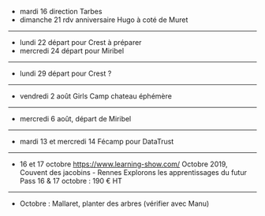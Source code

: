 - mardi 16 direction Tarbes
- dimanche 21 rdv anniversaire Hugo à coté de Muret
---
- lundi 22 départ pour Crest à préparer
- mercredi 24 départ pour Miribel
---
- lundi 29 départ pour Crest ?
---
- vendredi 2 août Girls Camp chateau éphémère
---
- mercredi 6 août, départ de Miribel
---
- mardi 13 et mercredi 14 Fécamp pour DataTrust
---
- 16 et 17 octobre https://www.learning-show.com/ Octobre 2019, Couvent des jacobins - Rennes   Explorons les apprentissages du futur  Pass 16 & 17 octobre : 190 € HT
---
- Octobre : Mallaret, planter des arbres (vérifier avec Manu)

